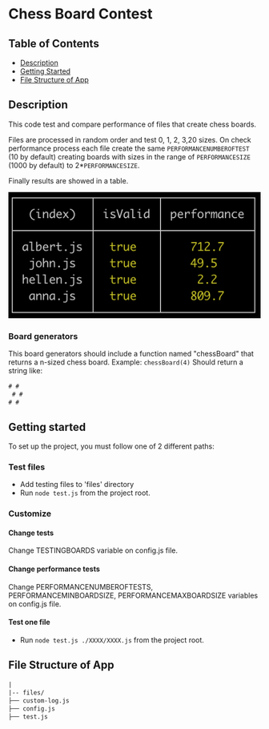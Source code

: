 # Chess Board Contest

## Table of Contents
 - [Description](#-description)
 - [Getting Started](#-getting-started)
 - [File Structure of App](#-file-structure-of-app)

## Description

This code test and compare performance of files that create chess boards.

Files are processed in random order and test 0, 1, 2, 3,20 sizes. On check performance process each file create the same `PERFORMANCENUMBEROFTEST` (10 by default) creating boards with sizes in the range of `PERFORMANCESIZE` (1000 by default) to 2*`PERFORMANCESIZE`.

Finally results are showed in a table.

![Results table](https://raw.githubusercontent.com/jbarog/chessBoardContest/main/assets/results-table.png)

### Board generators
This board generators should include a function named "chessBoard" that returns a n-sized chess board.
Example:
`chessBoard(4)`
Should return a string like:
``` # #
# #
 # #
# #
```

## Getting started

To set up the project, you must follow one of 2 different paths:

### Test files
* Add testing files to 'files' directory
* Run `node test.js` from the project root.

### Customize
#### Change tests
Change TESTINGBOARDS variable on config.js file.
#### Change performance tests
Change PERFORMANCENUMBEROFTESTS, PERFORMANCEMINBOARDSIZE, PERFORMANCEMAXBOARDSIZE variables on config.js file.
#### Test one file
* Run `node test.js ./XXXX/XXXX.js` from the project root.





## File Structure of App

```
|
|-- files/
├── custom-log.js
├── config.js
├── test.js
```

